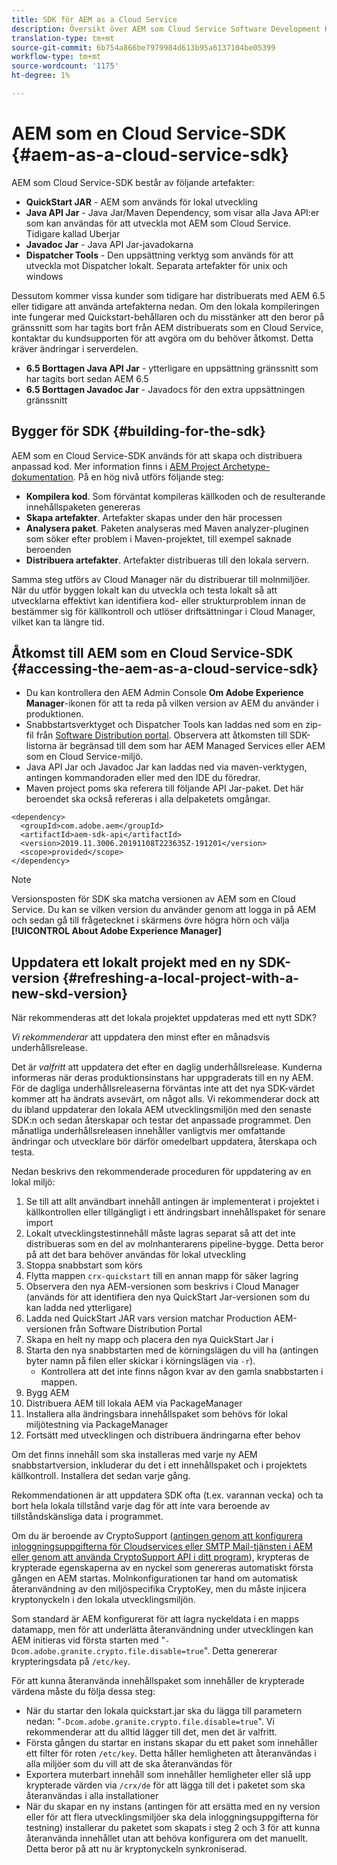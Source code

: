 ```yaml
---
title: SDK för AEM as a Cloud Service
description: Översikt över AEM som Cloud Service Software Development Kit
translation-type: tm+mt
source-git-commit: 6b754a866be7979984d613b95a6137104be05399
workflow-type: tm+mt
source-wordcount: '1175'
ht-degree: 1%

---
```



# AEM som en Cloud Service-SDK {#aem-as-a-cloud-service-sdk}

AEM som Cloud Service-SDK består av följande artefakter:

* **QuickStart JAR**  - AEM som används för lokal utveckling
* **Java API Jar**  - Java Jar/Maven Dependency, som visar alla Java API:er som kan användas för att utveckla mot AEM som Cloud Service. Tidigare kallad Uberjar
* **Javadoc Jar**  - Java API Jar-javadokarna
* **Dispatcher Tools**  - Den uppsättning verktyg som används för att utveckla mot Dispatcher lokalt. Separata artefakter för unix och windows

Dessutom kommer vissa kunder som tidigare har distribuerats med AEM 6.5 eller tidigare att använda artefakterna nedan. Om den lokala kompileringen inte fungerar med Quickstart-behållaren och du misstänker att den beror på gränssnitt som har tagits bort från AEM distribuerats som en Cloud Service, kontaktar du kundsupporten för att avgöra om du behöver åtkomst. Detta kräver ändringar i serverdelen.

* **6.5 Borttagen Java API Jar**  - ytterligare en uppsättning gränssnitt som har tagits bort sedan AEM 6.5
* **6.5 Borttagen Javadoc Jar**  - Javadocs för den extra uppsättningen gränssnitt

## Bygger för SDK {#building-for-the-sdk}

AEM som en Cloud Service-SDK används för att skapa och distribuera anpassad kod. Mer information finns i [AEM Project Archetype-dokumentation](https://experienceleague.adobe.com/docs/experience-manager-core-components/using/developing/archetype/using.html?lang=en). På en hög nivå utförs följande steg:

* **Kompilera kod**. Som förväntat kompileras källkoden och de resulterande innehållspaketen genereras
* **Skapa artefakter**. Artefakter skapas under den här processen
* **Analysera paket**. Paketen analyseras med Maven analyzer-pluginen som söker efter problem i Maven-projektet, till exempel saknade beroenden
* **Distribuera artefakter**. Artefakter distribueras till den lokala servern.

Samma steg utförs av Cloud Manager när du distribuerar till molnmiljöer. När du utför byggen lokalt kan du utveckla och testa lokalt så att utvecklarna effektivt kan identifiera kod- eller strukturproblem innan de bestämmer sig för källkontroll och utlöser driftsättningar i Cloud Manager, vilket kan ta längre tid.

## Åtkomst till AEM som en Cloud Service-SDK {#accessing-the-aem-as-a-cloud-service-sdk}

* Du kan kontrollera den AEM Admin Console **Om Adobe Experience Manager**-ikonen för att ta reda på vilken version av AEM du använder i produktionen.
* Snabbstartsverktyget och Dispatcher Tools kan laddas ned som en zip-fil från [Software Distribution portal](https://experience.adobe.com/#/downloads/content/software-distribution/en/aemcloud.html). Observera att åtkomsten till SDK-listorna är begränsad till dem som har AEM Managed Services eller AEM som en Cloud Service-miljö.
* Java API Jar och Javadoc Jar kan laddas ned via maven-verktygen, antingen kommandoraden eller med den IDE du föredrar.
* Maven project poms ska referera till följande API Jar-paket. Det här beroendet ska också refereras i alla delpaketets omgångar.

```
<dependency>
  <groupId>com.adobe.aem</groupId>
  <artifactId>aem-sdk-api</artifactId>
  <version>2019.11.3006.20191108T223635Z-191201</version>
  <scope>provided</scope>
</dependency>
```

>[!NOTE]
>
>Versionsposten för SDK ska matcha versionen av AEM som en Cloud Service. Du kan se vilken version du använder genom att logga in på AEM och sedan gå till frågetecknet i skärmens övre högra hörn och välja **[!UICONTROL About Adobe Experience Manager]**


## Uppdatera ett lokalt projekt med en ny SDK-version {#refreshing-a-local-project-with-a-new-skd-version}

När rekommenderas att det lokala projektet uppdateras med ett nytt SDK?

*Vi rekommenderar* att uppdatera den minst efter en månadsvis underhållsrelease.

Det är *valfritt* att uppdatera det efter en daglig underhållsrelease. Kunderna informeras när deras produktionsinstans har uppgraderats till en ny AEM. För de dagliga underhållsreleaserna förväntas inte att det nya SDK-värdet kommer att ha ändrats avsevärt, om något alls. Vi rekommenderar dock att du ibland uppdaterar den lokala AEM utvecklingsmiljön med den senaste SDK:n och sedan återskapar och testar det anpassade programmet. Den månatliga underhållsreleasen innehåller vanligtvis mer omfattande ändringar och utvecklare bör därför omedelbart uppdatera, återskapa och testa.

Nedan beskrivs den rekommenderade proceduren för uppdatering av en lokal miljö:

1. Se till att allt användbart innehåll antingen är implementerat i projektet i källkontrollen eller tillgängligt i ett ändringsbart innehållspaket för senare import
1. Lokalt utvecklingstestinnehåll måste lagras separat så att det inte distribueras som en del av molnhanterarens pipeline-bygge. Detta beror på att det bara behöver användas för lokal utveckling
1. Stoppa snabbstart som körs
1. Flytta mappen `crx-quickstart` till en annan mapp för säker lagring
1. Observera den nya AEM-versionen som beskrivs i Cloud Manager (används för att identifiera den nya QuickStart Jar-versionen som du kan ladda ned ytterligare)
1. Ladda ned QuickStart JAR vars version matchar Production AEM-versionen från Software Distribution Portal
1. Skapa en helt ny mapp och placera den nya QuickStart Jar i
1. Starta den nya snabbstarten med de körningslägen du vill ha (antingen byter namn på filen eller skickar i körningslägen via `-r`).
   * Kontrollera att det inte finns någon kvar av den gamla snabbstarten i mappen.
1. Bygg AEM
1. Distribuera AEM till lokala AEM via PackageManager
1. Installera alla ändringsbara innehållspaket som behövs för lokal miljötestning via PackageManager
1. Fortsätt med utvecklingen och distribuera ändringarna efter behov

Om det finns innehåll som ska installeras med varje ny AEM snabbstartversion, inkluderar du det i ett innehållspaket och i projektets källkontroll. Installera det sedan varje gång.

Rekommendationen är att uppdatera SDK ofta (t.ex. varannan vecka) och ta bort hela lokala tillstånd varje dag för att inte vara beroende av tillståndskänsliga data i programmet.

Om du är beroende av CryptoSupport ([antingen genom att konfigurera inloggningsuppgifterna för Cloudservices eller SMTP Mail-tjänsten i AEM eller genom att använda CryptoSupport API i ditt program](https://docs.adobe.com/content/help/en/experience-manager-cloud-service-javadoc/com/adobe/granite/crypto/CryptoSupport.html)), krypteras de krypterade egenskaperna av en nyckel som genereras automatiskt första gången en AEM startas. Molnkonfigurationen tar hand om automatisk återanvändning av den miljöspecifika CryptoKey, men du måste injicera kryptonyckeln i den lokala utvecklingsmiljön.

Som standard är AEM konfigurerat för att lagra nyckeldata i en mapps datamapp, men för att underlätta återanvändning under utvecklingen kan AEM initieras vid första starten med &quot;`-Dcom.adobe.granite.crypto.file.disable=true`&quot;. Detta genererar krypteringsdata på `/etc/key`.

För att kunna återanvända innehållspaket som innehåller de krypterade värdena måste du följa dessa steg:

* När du startar den lokala quickstart.jar ska du lägga till parametern nedan: &quot;`-Dcom.adobe.granite.crypto.file.disable=true`&quot;. Vi rekommenderar att du alltid lägger till det, men det är valfritt.
* Första gången du startar en instans skapar du ett paket som innehåller ett filter för roten `/etc/key`. Detta håller hemligheten att återanvändas i alla miljöer som du vill att de ska återanvändas för
* Exportera muterbart innehåll som innehåller hemligheter eller slå upp krypterade värden via `/crx/de` för att lägga till det i paketet som ska återanvändas i alla installationer
* När du skapar en ny instans (antingen för att ersätta med en ny version eller för att flera utvecklingsmiljöer ska dela inloggningsuppgifterna för testning) installerar du paketet som skapats i steg 2 och 3 för att kunna återanvända innehållet utan att behöva konfigurera om det manuellt. Detta beror på att nu är kryptonyckeln synkroniserad.
